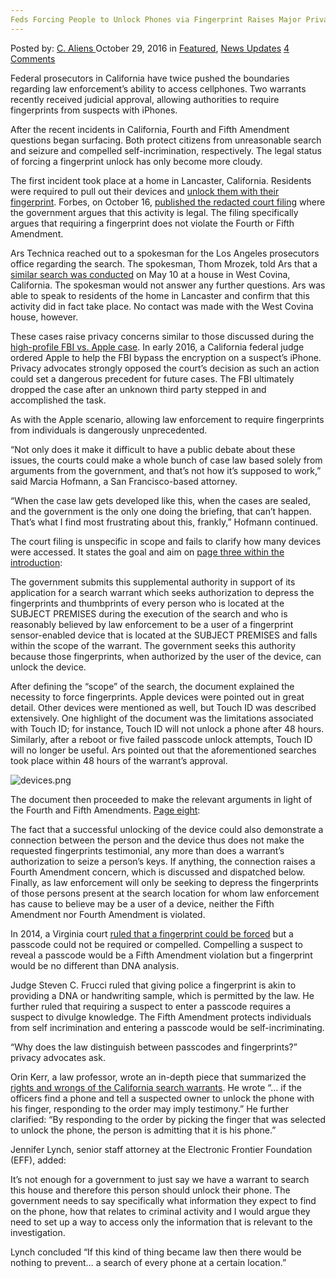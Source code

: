 ```yaml
---
Feds Forcing People to Unlock Phones via Fingerprint Raises Major Privacy Concerns
---
```

<article class="post-listing post-16151 post type-post status-publish format-standard has-post-thumbnail hentry  tag-concerns tag-feds tag-fingerprint tag-forcing tag-major tag-people tag-phones tag-privacy tag-raises tag-unlock">
    <div class="post-inner">
        <span>Posted by: <a href="https://www.deepdotweb.com/author/caliens/" title="">C. Aliens </a></span>
    <span>October 29, 2016</span>
    <span>in <a href="https://www.deepdotweb.com/category/deepdot-news/" rel="category tag">Featured</a>, <a href="https://www.deepdotweb.com/category/news-updates/" rel="category tag">News Updates</a></span>
    <span><a href="https://www.deepdotweb.com/2016/10/29/feds-forcing-people-unlock-phones-via-fingerprint-raises-major-privacy-concerns/#comments">4 Comments</a></span>
    </p>
    <div class="clear"></div>
    <div class="entry">
    <p>Federal prosecutors in California have twice pushed the boundaries regarding law enforcement’s ability to access cellphones. Two warrants recently received judicial approval, allowing authorities to require fingerprints from suspects with iPhones.</p>
    <p>After the recent incidents in California, Fourth and Fifth Amendment questions began surfacing. Both protect citizens from unreasonable search and seizure and compelled self-incrimination, respectively. The legal status of forcing a fingerprint unlock has only become more cloudy.</p>
    <p>The first incident took place at a home in Lancaster, California. Residents were required to pull out their devices and <a href="http://www.forbes.com/sites/thomasbrewster/2016/10/16/doj-demands-mass-fingerprint-seizure-to-open-iphones/#1b3110158d9d">unlock them with their fingerprint</a>. Forbes, on October 16, <a href="https://www.documentcloud.org/documents/3143273-Mass-Fingerprint-Case-Redacted-Copy-1.html">published the redacted court filing</a> where the government argues that this activity is legal. The filing specifically argues that requiring a fingerprint does not violate the Fourth or Fifth Amendment.</p>
    <p>Ars Technica reached out to a spokesman for the Los Angeles prosecutors office regarding the search. The spokesman, Thom Mrozek, told Ars that a <a href="http://arstechnica.com/tech-policy/2016/10/to-beat-crypto-feds-have-tried-to-force-fingerprint-unlocking-in-2-cases/">similar search was conducted</a> on May 10 at a house in West Covina, California. The spokesman would not answer any further questions. Ars was able to speak to residents of the home in Lancaster and confirm that this activity did in fact take place. No contact was made with the West Covina house, however.</p>
    <p>These cases raise privacy concerns similar to those discussed during the <a href="https://www.deepdotweb.com/2016/04/08/fbi-tells-hacked-iphone/">high-profile FBI vs. Apple case</a>. In early 2016, a California federal judge ordered Apple to help the FBI bypass the encryption on a suspect’s iPhone. Privacy advocates strongly opposed the court’s decision as such an action could set a dangerous precedent for future cases. The FBI ultimately dropped the case after an unknown third party stepped in and accomplished the task.</p>
    <p>As with the Apple scenario, allowing law enforcement to require fingerprints from individuals is dangerously unprecedented.</p>
    <p>“Not only does it make it difficult to have a public debate about these issues, the courts could make a whole bunch of case law based solely from arguments from the government, and that’s not how it’s supposed to work,” said Marcia Hofmann, a San Francisco-based attorney.</p>
    <p>“When the case law gets developed like this, when the cases are sealed, and the government is the only one doing the briefing, that can’t happen. That’s what I find most frustrating about this, frankly,” Hofmann continued.</p>
    <p>The court filing is unspecific in scope and fails to clarify how many devices were accessed. It states the goal and aim on <a href="https://www.documentcloud.org/documents/3146194-Mass-Fingerprint-Case-Redacted-Copy-1.html#document/p3/a322865">page three within the introduction</a>:</p>
    <p>The government submits this supplemental authority in support of its application for a search warrant which seeks authorization to depress the fingerprints and thumbprints of every person who is located at the SUBJECT PREMISES during the execution of the search and who is reasonably believed by law enforcement to be a user of a fingerprint sensor-enabled device that is located at the SUBJECT PREMISES and falls within the scope of the warrant. The government seeks this authority because those fingerprints, when authorized by the user of the device, can unlock the device.</p>
    <p>After defining the “scope” of the search, the document explained the necessity to force fingerprints. Apple devices were pointed out in great detail. Other devices were mentioned as well, but Touch ID was described extensively. One highlight of the document was the limitations associated with Touch ID; for instance, Touch ID will not unlock a phone after 48 hours. Similarly, after a reboot or five failed passcode unlock attempts, Touch ID will no longer be useful. Ars pointed out that the aforementioned searches took place within 48 hours of the warrant’s approval.</p>
    <p><img class="wp-image-16152 aligncenter" src="https://www.deepdotweb.com/wp-content/uploads/2016/10/devices-png.png" alt="devices.png" srcset="https://www.deepdotweb.com/wp-content/uploads/2016/10/devices-png.png 559w, https://www.deepdotweb.com/wp-content/uploads/2016/10/devices-png-300x204.png 300w" sizes="(max-width: 559px) 100vw, 559px"/></p>
    <p>The document then proceeded to make the relevant arguments in light of the Fourth and Fifth Amendments. <a href="https://www.documentcloud.org/documents/3146194-Mass-Fingerprint-Case-Redacted-Copy-1.html#document/p6/a322866">Page eight</a>:</p>
    <p>The fact that a successful unlocking of the device could also demonstrate a connection between the person and the device thus does not make the requested fingerprints testimonial, any more than does a warrant’s authorization to seize a person’s keys. If anything, the connection raises a Fourth Amendment concern, which is discussed and dispatched below. Finally, as law enforcement will only be seeking to depress the fingerprints of those persons present at the search location for whom law enforcement has cause to believe may be a user of a device, neither the Fifth Amendment nor Fourth Amendment is violated.</p>
    <p>In 2014, a Virginia court <a href="http://pilotonline.com/news/local/crime/police-can-require-cellphone-fingerprint-not-pass-code/article_25373eb2-d719-5a6e-b677-656699a50168.html">ruled that a fingerprint could be forced</a> but a passcode could not be required or compelled. Compelling a suspect to reveal a passcode would be a Fifth Amendment violation but a fingerprint would be no different than DNA analysis.</p>
    <p>Judge Steven C. Frucci ruled that giving police a fingerprint is akin to providing a DNA or handwriting sample, which is permitted by the law. He further ruled that requiring a suspect to enter a passcode requires a suspect to divulge knowledge. The Fifth Amendment protects individuals from self incrimination and entering a passcode would be self-incriminating.</p>
    <p>“Why does the law distinguish between passcodes and fingerprints?” privacy advocates ask.</p>
    <p>Orin Kerr, a law professor, wrote an in-depth piece that summarized the <a href="https://www.washingtonpost.com/news/volokh-conspiracy/wp/2016/10/19/can-warrants-for-digital-evidence-also-require-fingerprints-to-unlock-phones/?utm_term=.a00d48871c3e">rights and wrongs of the California search warrants</a>. He wrote “&#8230; if the officers find a phone and tell a suspected owner to unlock the phone with his finger, responding to the order may imply testimony.” He further clarified: “By responding to the order by picking the finger that was selected to unlock the phone, the person is admitting that it is his phone.”</p>
    <p>Jennifer Lynch, senior staff attorney at the Electronic Frontier Foundation (EFF), added:</p>
    <p>It’s not enough for a government to just say we have a warrant to search this house and therefore this person should unlock their phone. The government needs to say specifically what information they expect to find on the phone, how that relates to criminal activity and I would argue they need to set up a way to access only the information that is relevant to the investigation.</p>
    <p>Lynch concluded “If this kind of thing became law then there would be nothing to prevent… a search of every phone at a certain location.”</p>
    </div>
    <span style="display:none"><a href="https://www.deepdotweb.com/tag/concerns/" rel="tag">concerns</a>  <a href="https://www.deepdotweb.com/tag/fingerprint/" rel="tag">fingerprint</a> <a href="https://www.deepdotweb.com/tag/forcing/" rel="tag">forcing</a> <a href="https://www.deepdotweb.com/tag/major/" rel="tag">major</a> <a href="https://www.deepdotweb.com/tag/people/" rel="tag">people</a> <a href="https://www.deepdotweb.com/tag/phones/" rel="tag">phones</a> <a href="https://www.deepdotweb.com/tag/privacy/" rel="tag">privacy</a> <a href="https://www.deepdotweb.com/tag/raises/" rel="tag">raises</a> <a href="https://www.deepdotweb.com/tag/unlock/" rel="tag">unlock</a></span> <span style="display:none" class="updated">2016-10-29</span>
    <div style="display:none" class="vcard author" itemprop="author" itemscope itemtype="http://schema.org/Person"><strong class="fn" itemprop="name"><a href="https://www.deepdotweb.com/author/caliens/" title="Posts by C. Aliens" rel="author">C. Aliens</a></strong></div>
    </div>
</article>


